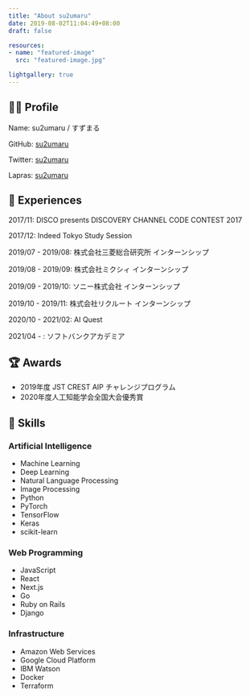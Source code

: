 ```yaml
---
title: "About su2umaru"
date: 2019-08-02T11:04:49+08:00
draft: false

resources:
- name: "featured-image"
  src: "featured-image.jpg"

lightgallery: true
---
```


## :man_technologist: Profile

Name: su2umaru / すずまる

GitHub: [su2umaru](https://github.com/su2umaru)

Twitter: [su2umaru](https://twitter.com/su2umaru)

Lapras: [su2umaru](https://lapras.com/public/OKFGYJ4)

## :rocket: Experiences

2017/11: DISCO presents DISCOVERY CHANNEL CODE CONTEST 2017

2017/12: Indeed Tokyo Study Session

2019/07 - 2019/08: 株式会社三菱総合研究所 インターンシップ

2019/08 - 2019/09: 株式会社ミクシィ インターンシップ

2019/09 - 2019/10: ソニー株式会社 インターンシップ

2019/10 - 2019/11: 株式会社リクルート インターンシップ

2020/10 - 2021/02: AI Quest

2021/04 - : ソフトバンクアカデミア

## :trophy: Awards

- 2019年度 JST CREST AIP チャレンジプログラム
- 2020年度人工知能学会全国大会優秀賞

## :muscle: Skills

### Artificial Intelligence

- Machine Learning
- Deep Learning
- Natural Language Processing
- Image Processing
- Python
- PyTorch
- TensorFlow
- Keras
- scikit-learn

### Web Programming

- JavaScript
- React
- Next.js
- Go
- Ruby on Rails
- Django

### Infrastructure

- Amazon Web Services
- Google Cloud Platform
- IBM Watson
- Docker
- Terraform